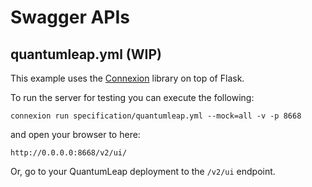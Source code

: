 # Swagger APIs

## quantumleap.yml (WIP)

This example uses the [Connexion](https://github.com/zalando/connexion) library
on top of Flask.

To run the server for testing you can execute the following:

```
connexion run specification/quantumleap.yml --mock=all -v -p 8668
```

and open your browser to here:

```
http://0.0.0.0:8668/v2/ui/
```

Or, go to your QuantumLeap deployment to the `/v2/ui` endpoint.
